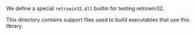 We define a special `retrowin32.dll` builtin for testing retrowin32.

This directory contains support files used to build executables that use this
library.
